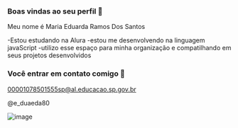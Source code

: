 ###  Boas vindas ao seu perfil 🖤

Meu nome é Maria Eduarda Ramos Dos Santos

-Estou estudando na Alura
-estou me desenvolvendo na linguagem javaScript 
-utilizo esse espaço para minha organização e compatilhando em seus projetos desenvolvidos

### Você entrar em contato comigo 📧

00001078501555sp@al.educacao.sp.gov.br 

@e_duaeda80

![image](https://github.com/MariaEduardaRamos3A/MariaEduardaRamos3A/assets/169897189/aad3d283-aa60-4751-bc8a-2376e0c00414)

